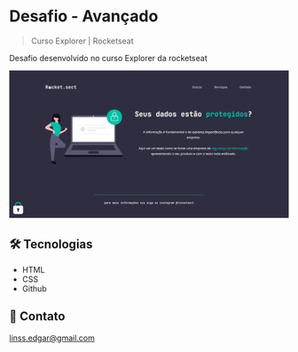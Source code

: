 # Desafio - Avançado

> Curso Explorer | Rocketseat

Desafio desenvolvido no curso Explorer da rocketseat

![preview](./.github/preview.png)


## 🛠 Tecnologias

- HTML
- CSS
- Github

## 📩 Contato

linss.edgar@gmail.com